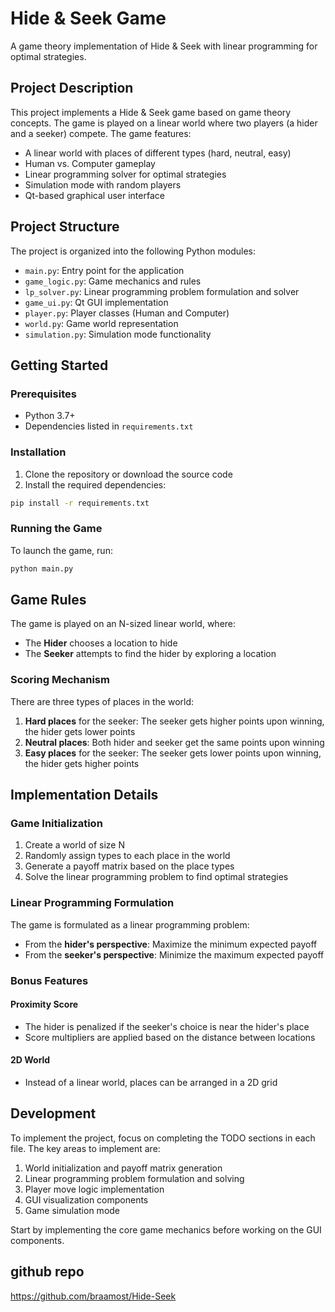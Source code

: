 # Hide & Seek Game

A game theory implementation of Hide & Seek with linear programming for optimal strategies.

## Project Description

This project implements a Hide & Seek game based on game theory concepts. The game is played on a linear world where two players (a hider and a seeker) compete. The game features:

- A linear world with places of different types (hard, neutral, easy)
- Human vs. Computer gameplay
- Linear programming solver for optimal strategies
- Simulation mode with random players
- Qt-based graphical user interface

## Project Structure

The project is organized into the following Python modules:

- `main.py`: Entry point for the application
- `game_logic.py`: Game mechanics and rules
- `lp_solver.py`: Linear programming problem formulation and solver
- `game_ui.py`: Qt GUI implementation
- `player.py`: Player classes (Human and Computer)
- `world.py`: Game world representation
- `simulation.py`: Simulation mode functionality

## Getting Started

### Prerequisites

- Python 3.7+
- Dependencies listed in `requirements.txt`

### Installation

1. Clone the repository or download the source code
2. Install the required dependencies:

```bash
pip install -r requirements.txt
```

### Running the Game

To launch the game, run:

```bash
python main.py
```

## Game Rules

The game is played on an N-sized linear world, where:

- The **Hider** chooses a location to hide
- The **Seeker** attempts to find the hider by exploring a location

### Scoring Mechanism

There are three types of places in the world:
1. **Hard places** for the seeker: The seeker gets higher points upon winning, the hider gets lower points
2. **Neutral places**: Both hider and seeker get the same points upon winning
3. **Easy places** for the seeker: The seeker gets lower points upon winning, the hider gets higher points

## Implementation Details

### Game Initialization

1. Create a world of size N
2. Randomly assign types to each place in the world
3. Generate a payoff matrix based on the place types
4. Solve the linear programming problem to find optimal strategies

### Linear Programming Formulation

The game is formulated as a linear programming problem:
- From the **hider's perspective**: Maximize the minimum expected payoff
- From the **seeker's perspective**: Minimize the maximum expected payoff

### Bonus Features

#### Proximity Score
- The hider is penalized if the seeker's choice is near the hider's place
- Score multipliers are applied based on the distance between locations

#### 2D World
- Instead of a linear world, places can be arranged in a 2D grid

## Development

To implement the project, focus on completing the TODO sections in each file. The key areas to implement are:

1. World initialization and payoff matrix generation
2. Linear programming problem formulation and solving
3. Player move logic implementation
4. GUI visualization components
5. Game simulation mode

Start by implementing the core game mechanics before working on the GUI components.

## github repo
https://github.com/braamost/Hide-Seek


